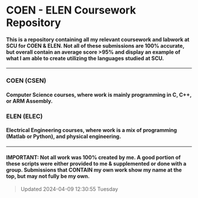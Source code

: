 # COEN - ELEN Coursework Repository
#### This is a repository containing all my relevant coursework and labwork at SCU for COEN & ELEN. Not all of these submissions are 100% accurate, but overall contain an average score >95% and display an example of what I am able to create utilizing the languages studied at SCU.

------------


### COEN (CSEN)
#### Computer Science courses, where work is mainly programming in C, C++, or ARM Assembly.
### ELEN (ELEC)
#### Electrical Engineering courses, where work is a mix of programming (Matlab or Python), and physical engineering.

------------


#### IMPORTANT: Not all work was 100% created by me. A good portion of these scripts were either provided to me & supplemented or done with a group. Submissions that CONTAIN my own work show my name at the top, but may not fully be my own.

> Updated 2024-04-09 12:30:55 Tuesday
